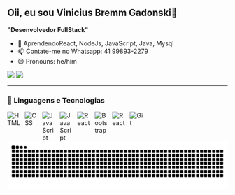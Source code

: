  ## Oii, eu sou Vinicius Bremm Gadonski👋
   **"Desenvolvedor FullStack"**
- 🌱 AprendendoReact, NodeJs, JavaScript, Java, Mysql
- 📫 Contate-me no Whatsapp: 41 99893-2279
- 😄 Pronouns: he/him

<div> 
  <a href="https://mail.google.com/mail/u/0/?ogbl#inbox?compose=CllgCJfpskGmTrpCNrNfCrHLnKFCQJxQnnrwLmwCMHbGkPqKBKLNsbjkXcsqwBCsGMVfJfmmhpL/"><img src="https://img.shields.io/badge/-Gmail-%23333?style=for-the-badge&logo=gmail&logoColor=white" target="_blank"></a>
  <a href="https://www.linkedin.com/in/vinicius-gadonski-a347ab30a/" target="_blank"><img src="https://img.shields.io/badge/-LinkedIn-%230077B5?style=for-the-badge&logo=linkedin&logoColor=white" target="_blank"></a> 
</div>

---

### 🤖 Linguagens e Tecnologias

<img 
    align="left" 
    alt="HTML"
    title="HTML" 
    width="30px" 
    style="padding-right: 10px;" 
    src="https://cdn.jsdelivr.net/gh/devicons/devicon@latest/icons/html5/html5-original.svg" 
/>
<img 
    align="left" 
    alt="CSS" 
    title="CSS"
    width="30px" 
    style="padding-right: 10px;" 
    src="https://cdn.jsdelivr.net/gh/devicons/devicon@latest/icons/css3/css3-original.svg" 
/>
<img 
    align="left" 
    alt="JavaScript" 
    title="JavaScript"
    width="30px" 
    style="padding-right: 10px;" 
    src="https://cdn.jsdelivr.net/gh/devicons/devicon@latest/icons/javascript/javascript-original.svg" 
/>
<img
   align="left" 
    alt="JavaScript" 
    title="JavaScript"
    width="30px" 
    style="padding-right: 10px;" 
  src="https://cdn.jsdelivr.net/gh/devicons/devicon@latest/icons/java/java-original.svg" 
  />
          
<img 
    align="left" 
    alt="React"
    title="React" 
    width="30px" 
    style="padding-right: 10px;" 
    src="https://cdn.jsdelivr.net/gh/devicons/devicon@latest/icons/react/react-original.svg" 
/>
<img 
    align="left" 
    alt="Bootstrap"
    title="Bootstrap" 
    width="30px" 
    style="padding-right: 10px;" 
    src="https://cdn.jsdelivr.net/gh/devicons/devicon@latest/icons/bootstrap/bootstrap-original.svg" 
/>
<img
   align="left" 
    alt="React"
    title="React" 
    width="30px" 
    style="padding-right: 10px;" 
  src="https://cdn.jsdelivr.net/gh/devicons/devicon@latest/icons/mysql/mysql-original.svg" 
  />
          

<img 
    align="left" 
    alt="Git" 
    title="Git"
    width="30px" 
    style="padding-right: 10px;" 
    src="https://cdn.jsdelivr.net/gh/devicons/devicon@latest/icons/git/git-original.svg" 
/>
<br/>
<br/>

<picture align="center">
  <source media="(prefers-color-scheme: dark)" srcset="https://raw.githubusercontent.com/ViniciusGadonski/ViniciusGadonski/output/github-contribution-grid-snake-dark.svg">
  <source media="(prefers-color-scheme: light)" srcset="https://raw.githubusercontent.com/ViniciusGadonski/ViniciusGadonski/output/github-contribution-grid-snake-dark.svg">
  <img align="center" alt="github contribution grid snake animation" src="https://raw.githubusercontent.com/ViniciusGadonski/ViniciusGadonski/output/github-contribution-grid-snake.svg">
</picture>
